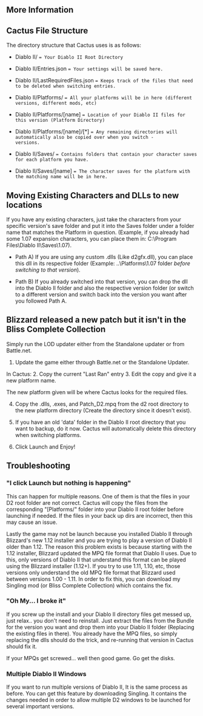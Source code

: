 ## More Information


## Cactus File Structure

The directory structure that Cactus uses is as follows:

- Diablo II/                         `= Your Diablo II Root Directory`
- Diablo II/Entries.json             `= Your settings will be saved here.`
- Diablo II/LastRequiredFiles.json   `= Keeps track of the files that need to be deleted when switching entries.`

- Diablo II/Platforms/               `= All your platforms will be in here (different versions, different mods, etc)`
- Diablo II/Platforms/[name]         `= Location of your Diablo II files for this version (Platform Directory)`
- Diablo II/Platforms/[name]/[*]     `= Any remaining directories will automatically also be copied over when you switch -                          versions.`

- Diablo II/Saves/                   `= Contains folders that contain your character saves for each platform you have.`
- Diablo II/Saves/[name]             `= The character saves for the platform with the matching name will be in here.`

## Moving Existing Characters and DLLs to new locations

If you have any existing characters, just take the characters from your
specific version's save folder and put it into the Saves folder under
a folder name that matches the Platform in question. (Example,
if you already had some 1.07 expansion characters, you can place them in:
C:\Program Files\Diablo II\Saves\1.07\).

- Path A) If you are using any custom .dlls (Like d2gfx.dll), you can place
          this dll in its respective folder (Example: ..\Platforms\1.07 folder
          *before switching to that version*).

- Path B) If you already switched into that version, you can drop the dll into
          the Diablo II folder and also the respective version folder (or switch
          to a different version and switch back into the version you want after
          you followed Path A.

## Blizzard released a new patch but it isn't in the Bliss Complete Collection

Simply run the LOD updater either from the Standalone updater or from Battle.net.

1. Update the game either through Battle.net or the Standalone Updater.

In Cactus:
2. Copy the current "Last Ran" entry
3. Edit the copy and give it a new platform name.

   The new platform given will be where Cactus looks for the required files.
   
4. Copy the .dlls, .exes, and Patch_D2.mpq from the d2 root directory to the
   new platform directory (Create the directory since it doesn't exist).
   
5. If you have an old 'data' folder in the Diablo II root directory that you
   want to backup, do it now. Cactus will automatically delete this directory
   when switching platforms.

6. Click Launch and Enjoy!

## Troubleshooting


### "I click Launch but nothing is happening"

This can happen for multiple reasons. One of them is that the files in
your D2 root folder are not correct. Cactus will copy the files from the
corresponding "[Platforms/<name>" folder into your Diablo II
root folder before launching if needed. If the files in your back up dirs
are incorrect, then this may cause an issue.

Lastly the game may not be launch because you installed Diablo II through
Blizzard's new 1.12 installer and you are trying to play a version of
Diablo II older than 1.12. The reason this problem exists is because starting with
the 1.12 installer, Blizzard updated the MPQ file format that Diablo II uses.
Due to this, only versions of Diablo II that understand this format can be played
using the Blizzard installer (1.12+). If you try to use 1.11, 1.10, etc, those versions
only understand the old MPQ file format that Blizzard used between versions 1.00 - 1.11.
In order to fix this, you can download my Singling mod (or Bliss Complete Collection)
which contains the fix.

### "Oh My... I broke it"

If you screw up the install and your Diablo II directory files get messed up,
just relax.. you don't need to reinstall. Just extract the files from the Bundle
for the version you want and drop them into your Diablo II folder (Replacing the
existing files in there). You already have the MPQ files, so simply replacing
the dlls should do the trick, and re-running that version in Cactus should fix it.

If your MPQs get screwed... well then good game. Go get the disks.

### Multiple Diablo II Windows

If you want to run multiple versions of Diablo II, It is the same process as before.
You can get this feature by downloading Singling. It contains the changes needed in
order to allow multiple D2 windows to be launched for several important versions.